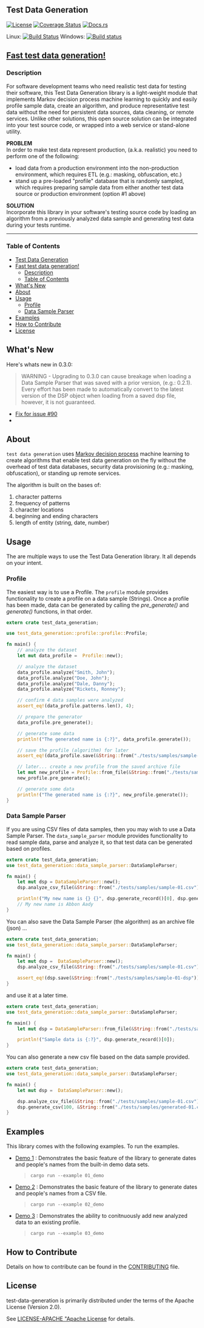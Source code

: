 ## Test Data Generation
[![License](https://img.shields.io/badge/License-Apache%202.0-blue.svg)](https://opensource.org/licenses/Apache-2.0)
[![Coverage Status](https://coveralls.io/repos/github/dsietz/test-data-generation/badge.svg?branch=master)](https://coveralls.io/github/dsietz/test-data-generation?branch=master)
[![Docs.rs](https://docs.rs/test-data-generation/badge.svg)](https://docs.rs/test-data-generation)

Linux: [![Build Status](https://github.com/dsietz/test-data-generation/actions/workflows/master.yaml/badge.svg)](https://github.com/dsietz/test-data-generation/actions/workflows/master.yaml)
Windows: [![Build status](https://ci.appveyor.com/api/projects/status/uw58v5t8ynwj8s8o/branch/master?svg=true)](https://ci.appveyor.com/project/dsietz/test-data-generation/branch/master)

## [Fast test data generation!](#head1234)

### Description
For software development teams who need realistic test data for testing their software, this Test Data Generation library is a light-weight module that implements Markov decision process machine learning to quickly and easily profile sample data, create an algorithm, and produce representative test data without the need for persistent data sources, data cleaning, or remote services. Unlike other solutions, this open source solution can be integrated into your test source code, or wrapped into a web service or stand-alone utility.   

**PROBLEM**
</br>
In order to make test data represent production, (a.k.a. realistic) you need to perform one of the following:
+ load data from a production environment into the non-production environment, which requires ETL (e.g.: masking, obfuscation, etc.)
+ stand up a pre-loaded "profile" database that is randomly sampled, which requires preparing sample data from either another test data source
or production environment (option #1 above)

**SOLUTION**
</br>
 Incorporate this library in your software's testing source code by loading an algorithm from a previously analyzed data sample and generating
 test data during your tests runtime.

---

### Table of Contents
- [Test Data Generation](#test-data-generation)
- [Fast test data generation!](#fast-test-data-generation)
  - [Description](#description)
  - [Table of Contents](#table-of-contents)
- [What's New](#whats-new)
- [About](#about)
- [Usage](#usage)
  - [Profile](#profile)
  - [Data Sample Parser](#data-sample-parser)
- [Examples](#examples)
- [How to Contribute](#how-to-contribute)
- [License](#license)

## What's New

Here's whats new in 0.3.0:
> WARNING - Upgrading to 0.3.0 can cause breakage when loading a Data Sample Parser that was saved with a prior version, (e.g.: 0.2.1). Every effort has been made to automatically convert to the latest version of the DSP object when loading from a saved dsp file, however, it is not guaranteed.
+ [Fix for issue #90](https://github.com/dsietz/test-data-generation/issues/90)
+ 

## About

`test data generation` uses [Markov decision process](https://en.wikipedia.org/wiki/Markov_decision_process) machine learning to create algorithms that enable test data generation on the fly without the overhead
of test data databases, security data provisioning (e.g.: masking, obfuscation), or standing up remote services.

The algorithm is built on the bases of:
1. character patterns
2. frequency of patterns
3. character locations
4. beginning and ending characters
5. length of entity (string, date, number)

## Usage

The are multiple ways to use the Test Data Generation library. It all depends on your intent.

### Profile

The easiest way is to use a Profile. The `profile` module provides functionality to create a profile on a data sample (Strings).
Once a profile has been made, data can be generated by calling the _pre_generate()_ and _generate()_ functions, in that order.

```rust
extern crate test_data_generation;

use test_data_generation::profile::profile::Profile;

fn main() {
    // analyze the dataset
	let mut data_profile =  Profile::new();

    // analyze the dataset
	data_profile.analyze("Smith, John");
	data_profile.analyze("Doe, John");
	data_profile.analyze("Dale, Danny");
	data_profile.analyze("Rickets, Ronney");

    // confirm 4 data samples were analyzed   		
   	assert_eq!(data_profile.patterns.len(), 4);

    // prepare the generator
    data_profile.pre_generate();

    // generate some data
   	println!("The generated name is {:?}", data_profile.generate());

   	// save the profile (algorithm) for later
   	assert_eq!(data_profile.save(&String::from("./tests/samples/sample-00-profile")).unwrap(), true);

   	// later... create a new profile from the saved archive file
   	let mut new_profile = Profile::from_file(&String::from("./tests/samples/sample-00-profile"));
    new_profile.pre_generate();

    // generate some data
   	println!("The generated name is {:?}", new_profile.generate());
}
```

### Data Sample Parser

If you are using CSV files of data samples, then you may wish to use a Data Sample Parser.
The `data_sample_parser` module provides functionality to read sample data, parse and analyze it, so that test data can be generated based on profiles.

```rust
extern crate test_data_generation;
use test_data_generation::data_sample_parser::DataSampleParser;

fn main() {
    let mut dsp = DataSampleParser::new();
    dsp.analyze_csv_file(&String::from("./tests/samples/sample-01.csv")).unwrap();

    println!("My new name is {} {}", dsp.generate_record()[0], dsp.generate_record()[1]);
    // My new name is Abbon Aady
}
```

You can also save the Data Sample Parser (the algorithm) as an archive file (json) ...

```rust
extern crate test_data_generation;
use test_data_generation::data_sample_parser::DataSampleParser;

fn main() {
    let mut dsp =  DataSampleParser::new();  
    dsp.analyze_csv_file(&String::from("./tests/samples/sample-01.csv")).unwrap();

    assert_eq!(dsp.save(&String::from("./tests/samples/sample-01-dsp")).unwrap(), true);
}
```

and use it at a later time.

```rust
extern crate test_data_generation;
use test_data_generation::data_sample_parser::DataSampleParser;

fn main() {
    let mut dsp = DataSampleParser::from_file(&String::from("./tests/samples/sample-01-dsp"));

	println!("Sample data is {:?}", dsp.generate_record()[0]);
}
```

You can also generate a new csv file based on the data sample provided.

```rust
extern crate test_data_generation;
use test_data_generation::data_sample_parser::DataSampleParser;

fn main() {
    let mut dsp =  DataSampleParser::new();  

  	dsp.analyze_csv_file(&String::from("./tests/samples/sample-01.csv")).unwrap();
    dsp.generate_csv(100, &String::from("./tests/samples/generated-01.csv")).unwrap();
}
```

## Examples

This library comes with the following examples. To run the examples.
+ [Demo 1](https://github.com/dsietz/test-data-generation/blob/master/examples/01_demo.rs) : Demonstrates the basic feature of the library to generate dates and people's names from the built-in demo data sets. 
   > `cargo run --example 01_demo`
+ [Demo 2](https://github.com/dsietz/test-data-generation/blob/master/examples/02_demo.rs) : Demonstrates the basic feature of the library to generate dates and people's names from a CSV file.
   > `cargo run --example 02_demo`
+ [Demo 3](https://github.com/dsietz/test-data-generation/blob/master/examples/03_demo.rs) : Demonstrates the ability to conitnuously add new analyzed data to an existing profile. 
   > `cargo run --example 03_demo`

## How to Contribute

Details on how to contribute can be found in the [CONTRIBUTING](./CONTRIBUTING.md) file.

## License

test-data-generation is primarily distributed under the terms of the Apache License (Version 2.0).

See [LICENSE-APACHE "Apache License](./LICENSE-APACHE) for details.